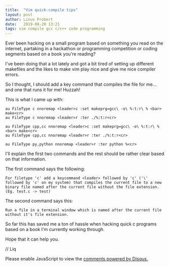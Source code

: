 ```yaml
---
title:  "Vim quick-compile tips"
layout: post
author: Linus Probert
date:   2019-08-20 13:21
tags: vim compile gcc c/c++ code programming
---
```


Ever been hacking on a small program based on something you 
read on the internet, partaking in a hackathon or programming competition
or coding segments based on a book you're reading?

I've been doing that a lot lately and got a bit tired of setting up
different makefiles and the likes to make vim play nice and give me nice
compiler errors.

So I thought, I should add a key command that compiles the file for me...
and one that runs it for me! Huzzah!

This is what I came up with:
```vimscript
au FileType c nnoremap <leader>c :set makeprg=gcc\ -o\ %:t:r\ % <bar> make<cr>
au FileType c nnoremap <leader>r :ter ./%:t:r<cr>

au FileType cpp,cc nnoremap <leader>c :set makeprg=gcc\ -o\ %:t:r\ % <bar> make<cr>
au FileType cpp,cc nnoremap <leader>r :ter ./%:t:r<cr>

au FileType py,python nnoremap <leader>r :ter python %<cr>
```

I'll explain the first two commands and the rest should be rather clear
based on that information.

The first command says the following:
```
For filetype 'c' add a keycommand <leader> followed by 'c' ('\' followed by 'c' on my system) that compiles the current file to a new binary file named after the current file without the file extension. (Eg. test.c -> test)
```

The second command says this:
```
Run a file in a terminal window which is named after the current file without it's file extension.
```

So far this has saved me a ton of hassle when hacking quick c programs based on a book I'm currently
working through.

Hope that it can help you.

// Liq
<div id="disqus_thread"></div>
<script>
    var disqus_config = function () {
        this.page.url = '{{ site.url }}';
        this.page.identifier = '{{ page.url }}';
    };
    (function() {  // DON'T EDIT BELOW THIS LINE
        var d = document, s = d.createElement('script');
        
        s.src = '//linuxcodehacks.disqus.com/embed.js';
        
        s.setAttribute('data-timestamp', +new Date());
        (d.head || d.body).appendChild(s);
    })();
</script>
<noscript>Please enable JavaScript to view the <a href="https://disqus.com/?ref_noscript" rel="nofollow">comments powered by Disqus.</a></noscript>
